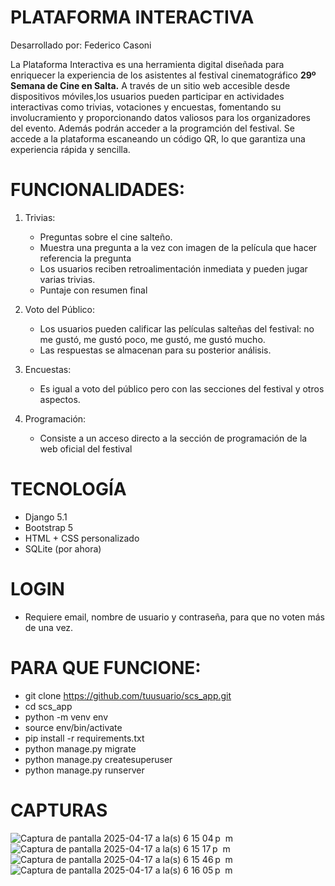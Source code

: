 # PLATAFORMA INTERACTIVA 
Desarrollado por: Federico Casoni


La Plataforma Interactiva es una herramienta digital diseñada para enriquecer la experiencia de los asistentes al festival cinematográfico **29º Semana de Cine en Salta.**
A través de un sitio web accesible desde dispositivos móviles,los usuarios pueden participar en actividades interactivas como trivias, votaciones y encuestas, fomentando su involucramiento y proporcionando datos valiosos 
para los organizadores del evento. Además podrán acceder a la programción del festival.
Se accede a la plataforma escaneando un código QR, lo que garantiza una experiencia rápida y sencilla.


# FUNCIONALIDADES:

1. Trivias:
   - Preguntas sobre el cine salteño.
   - Muestra una pregunta a la vez con imagen de la película que hacer referencia la pregunta
   - Los usuarios reciben retroalimentación inmediata y pueden jugar varias trivias.
   - Puntaje con resumen final

2. Voto del Público:
   - Los usuarios pueden calificar las películas salteñas del festival: no me gustó, me gustó poco, me gustó, me gustó mucho.
   - Las respuestas se almacenan para su posterior análisis.

3. Encuestas:
   - Es igual a voto del público pero con las secciones del festival y otros aspectos.

4. Programación:
   - Consiste a un acceso directo a la sección de programación de la web oficial del festival
   

# TECNOLOGÍA
  - Django 5.1
  - Bootstrap 5
  - HTML + CSS personalizado
  - SQLite (por ahora)


# LOGIN
  - Requiere email, nombre de usuario y contraseña, para que no voten más de una vez.


# PARA QUE FUNCIONE:
  - git clone https://github.com/tuusuario/scs_app.git
  - cd scs_app
  - python -m venv env
  - source env/bin/activate 
  - pip install -r requirements.txt 
  - python manage.py migrate
  - python manage.py createsuperuser
  - python manage.py runserver

# CAPTURAS

![Captura de pantalla 2025-04-17 a la(s) 6 15 04 p  m](https://github.com/user-attachments/assets/17956891-2cba-4912-a667-6501c642ff36)
![Captura de pantalla 2025-04-17 a la(s) 6 15 17 p  m](https://github.com/user-attachments/assets/ae1dd43a-43ed-4711-85af-b1e616bad0d1)
![Captura de pantalla 2025-04-17 a la(s) 6 15 46 p  m](https://github.com/user-attachments/assets/7fe2f85e-29fa-4091-b4b9-b53c39715da5)
![Captura de pantalla 2025-04-17 a la(s) 6 16 05 p  m](https://github.com/user-attachments/assets/d9170a9b-b94c-494a-9c52-026fb2409167)
